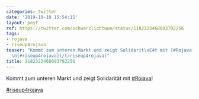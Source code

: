```yaml
---
categories: twitter
date: '2019-10-10 15:54:15'
layout: post
ref: https://twitter.com/schwarzlichtwue/status/1182323468093792256
tags:
- rojava
- riseup4rojava
teaser: "Kommt zum unteren Markt und zeigt Solidarit\xE4t mit [#Rojava](/t/rojava)!\n\
  \n[#riseup4rojava](/t/riseup4rojava)"
title: 1182323468093792256
---
```

Kommt zum unteren Markt und zeigt Solidarität mit [#Rojava](/t/rojava)!

[#riseup4rojava](/t/riseup4rojava)
